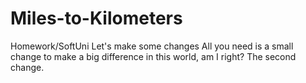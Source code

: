 # Miles-to-Kilometers
Homework/SoftUni
Let's make some changes
All you need is a small change to make a big difference in this world, am I right? 
The second change.